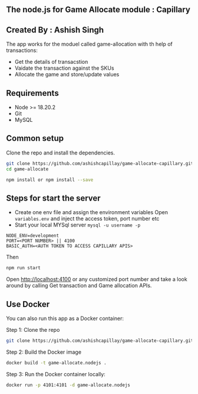 ## The node.js for Game Allocate module : Capillary
## Created By : Ashish Singh

The app works for the moduel called game-allocation with th help of transactions:

- Get the details of transacstion
- Vaidate the transaction against the SKUs
- Allocate the game and store/update values

## Requirements

* Node >= 18.20.2
* Git
* MySQL

## Common setup

Clone the repo and install the dependencies.

```bash
git clone https://github.com/ashishcapillay/game-allocate-capillary.git
cd game-allocate
```

```bash
npm install or npm install --save
```

## Steps for start the server

- Create one env file and assign the environment variables
Open `variables.env` and inject the access token, port number etc
- Start your local MYSql server ```mysql -u username -p```

```
NODE_ENV=development
PORT=<PORT NUMBER> || 4100
BASIC_AUTH=<AUTH TOKEN TO ACCESS CAPILLARY APIS>
```

Then

```bash
npm run start
```

Open [http://localhost:4100](http://localhost:4100) or any customized port number and take a look around by calling Get transaction and Game allocation APIs.


## Use Docker
You can also run this app as a Docker container:

Step 1: Clone the repo

```bash
git clone https://github.com/ashishcapillay/game-allocate-capillary.git
```

Step 2: Build the Docker image

```bash
docker build -t game-allocate.nodejs .
```

Step 3: Run the Docker container locally:

```bash
docker run -p 4101:4101 -d game-allocate.nodejs
```
